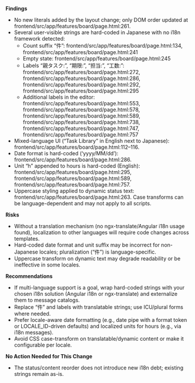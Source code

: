 **Findings**
- No new literals added by the layout change; only DOM order updated at frontend/src/app/features/board/page.html:261.
- Several user-visible strings are hard-coded in Japanese with no i18n framework detected:
  - Count suffix “件”: frontend/src/app/features/board/page.html:134, frontend/src/app/features/board/page.html:241
  - Empty state: frontend/src/app/features/board/page.html:245
  - Labels “親タスク:”, “期限:”, “担当:”, “工数:”: frontend/src/app/features/board/page.html:272, frontend/src/app/features/board/page.html:286, frontend/src/app/features/board/page.html:292, frontend/src/app/features/board/page.html:295
  - Additional labels in the editor: frontend/src/app/features/board/page.html:553, frontend/src/app/features/board/page.html:578, frontend/src/app/features/board/page.html:589, frontend/src/app/features/board/page.html:738, frontend/src/app/features/board/page.html:747, frontend/src/app/features/board/page.html:757
- Mixed-language UI (“Task Library” in English next to Japanese): frontend/src/app/features/board/page.html:112–116.
- Date format is hard-coded (‘yyyy/MM/dd’): frontend/src/app/features/board/page.html:286.
- Unit “h” appended to hours is hard-coded (English): frontend/src/app/features/board/page.html:295, frontend/src/app/features/board/page.html:589, frontend/src/app/features/board/page.html:757.
- Uppercase styling applied to dynamic status text: frontend/src/app/features/board/page.html:263. Case transforms can be language-dependent and may not apply to all scripts.

**Risks**
- Without a translation mechanism (no ngx-translate/Angular i18n usage found), localization to other languages will require code changes across templates.
- Hard-coded date format and unit suffix may be incorrect for non-Japanese locales; pluralization (“件”) is language-specific.
- Uppercase transform on dynamic text may degrade readability or be ineffective in some locales.

**Recommendations**
- If multi-language support is a goal, wrap hard-coded strings with your chosen i18n solution (Angular i18n or ngx-translate) and externalize them to message catalogs.
- Replace “件” and labels with translatable strings; use ICU/plural forms where needed.
- Prefer locale-aware date formatting (e.g., date pipe with a format token or LOCALE_ID-driven defaults) and localized units for hours (e.g., via i18n messages).
- Avoid CSS case-transform on translatable/dynamic content or make it configurable per locale.

**No Action Needed for This Change**
- The status/content reorder does not introduce new i18n debt; existing strings remain as-is.